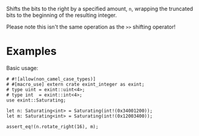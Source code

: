 Shifts the bits to the right by a specified amount, `n`,
wrapping the truncated bits to the beginning of the resulting integer.

Please note this isn't the same operation as the `>>` shifting operator!

# Examples

Basic usage:

```
# #![allow(non_camel_case_types)]
# #[macro_use] extern crate exint_integer as exint;
# type uint = exint::uint<4>;
# type int  = exint::int<4>;
use exint::Saturating;

let n: Saturating<int> = Saturating(int!(0x34001200));
let m: Saturating<int> = Saturating(int!(0x12003400));

assert_eq!(n.rotate_right(16), m);
```

